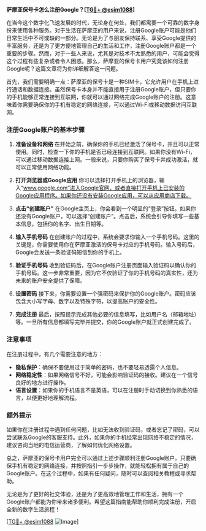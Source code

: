 **萨摩亚保号卡怎么注册Google？[[TG💪+ @esim1088](https://t.me/s/esim1088)]**

在当今这个数字化飞速发展的时代，无论身在何处，我们都需要一个可靠的数字身份来使用各种服务。对于生活在萨摩亚的用户来说，注册Google账户可能是他们日常生活中不可或缺的一部分。无论是为了与朋友保持联系、享受Google提供的丰富服务，还是为了更方便地管理自己的生活和工作，注册Google账户都是一个重要的步骤。然而，对于一些人来说，尤其是对技术不太熟悉的用户，可能会觉得这个过程有些复杂或者令人困惑。那么，萨摩亚的保号卡用户究竟该如何注册Google呢？这篇文章将为你详细解答这一问题。

首先，我们需要明确一点：萨摩亚的保号卡是一种SIM卡，它允许用户在手机上进行通话和数据连接。虽然保号卡本身并不能直接用于注册Google账户，但只要你的手机能够正常连接到互联网，你就可以通过网络完成Google账户的注册。这意味着你需要确保你的手机有稳定的网络连接，可以通过Wi-Fi或移动数据访问互联网。

### 注册Google账户的基本步骤

1. **准备设备和网络**
   在开始之前，确保你的手机已经激活了保号卡，并且可以正常使用。同时，检查一下你的手机是否已经连接到互联网。如果你没有Wi-Fi，可以通过移动数据连接上网。一般来说，只要你购买了保号卡并成功激活，就可以正常使用网络功能。

2. **打开浏览器或Google应用**
   你可以选择打开手机上的浏览器，输入“www.google.com”进入Google官网，或者直接打开手机上已安装的Google应用程序。如果你还没有安装Google应用，可以从应用商店下载。

3. **点击“创建账户”**
   在Google主页上，你会看到一个明显的“登录”按钮。如果你还没有Google账户，可以选择“创建账户”。点击后，系统会引导你填写一些基本信息，包括你的名字、出生日期等。

4. **输入手机号码**
   在创建账户的过程中，系统会要求你输入一个手机号码。这里的关键是，你需要使用你在萨摩亚激活的保号卡对应的手机号码。输入号码后，Google会发送一条验证码短信到你的手机上。

5. **验证手机号码**
   收到验证码后，在Google账户注册页面输入验证码以确认你的手机号码。这一步非常重要，因为它不仅验证了你的手机号码的真实性，还为未来的账户安全提供了保障。

6. **设置密码**
   接下来，你需要设置一个强密码来保护你的Google账户。密码应该包含大小写字母、数字以及特殊字符，以提高账户的安全性。

7. **完成注册**
   最后，按照提示完成其他必要的信息填写，比如用户名（邮箱地址）等。一旦所有信息都填写完毕并提交，你的Google账户就正式创建完成了。

### 注意事项

在注册过程中，有几个需要注意的地方：

- **隐私保护**：确保不要使用过于简单的密码，也不要轻易透露个人信息。
- **网络稳定性**：如果网络信号不好，可能会影响验证码的接收。建议在一个信号良好的地方进行操作。
- **语言设置**：如果你的手机语言不是英语，可以在注册时手动切换到你熟悉的语言，以便更好地理解流程。

### 额外提示

如果你在注册过程中遇到任何问题，比如无法收到验证码，或者忘记了密码，可以尝试联系Google的客服支持。此外，如果你的手机经常出现网络不稳定的情况，建议咨询当地的电信运营商，了解如何优化网络设置。

总之，萨摩亚的保号卡用户完全可以通过上述步骤顺利注册Google账户。只要确保手机有稳定的网络连接，并按照指引一步步操作，就能轻松拥有属于自己的Google账户。在这个过程中，如果有任何疑问，随时可以查阅相关教程或寻求帮助。

无论是为了更好的社交体验，还是为了更高效地管理工作和生活，拥有一个Google账户都能为你带来诸多便利。希望这篇指南能帮助你顺利完成注册，开启全新的数字生活旅程！

[[TG💪+ @esim1088](https://t.me/s/esim1088) ![Image](https://i.postimg.cc/4NQfJmqS/Snipaste-2025-05-13-00-14-12.png)]